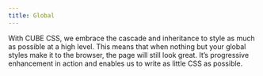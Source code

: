 ```yaml
---
title: Global
---
```


With CUBE CSS, we embrace the cascade and inheritance to style as much as possible at a high level. This means that when nothing but your global styles make it to the browser, the page will still look great. It’s progressive enhancement in action and enables us to write as little CSS as possible.